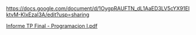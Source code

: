 https://docs.google.com/document/d/1OygpRAUFTN_dL1AaED3LV5cYX91EIktvM-KIxEzaI3A/edit?usp=sharing

[Informe TP Final - Programacion I.pdf](https://github.com/user-attachments/files/17607153/Informe.TP.Final.-.Programacion.I.pdf)
